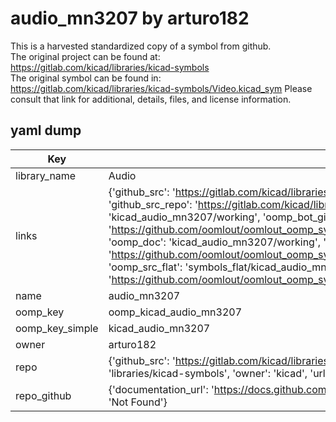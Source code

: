 # audio_mn3207 by arturo182  
This is a harvested standardized copy of a symbol from github.  
The original project can be found at:  
https://gitlab.com/kicad/libraries/kicad-symbols  
The original symbol can be found in:
https://gitlab.com/kicad/libraries/kicad-symbols/Video.kicad_sym
Please consult that link for additional, details, files, and license information.  
## yaml dump  
| Key | Value |  
| --- | --- |  
| library_name | Audio |  
| links | {'github_src': 'https://gitlab.com/kicad/libraries/kicad-symbols/Video.kicad_sym', 'github_src_repo': 'https://gitlab.com/kicad/libraries/kicad-symbols', 'oomp_bot': 'kicad_audio_mn3207/working', 'oomp_bot_github': 'https://github.com/oomlout/oomlout_oomp_symbol_bot/tree/main/kicad_audio_mn3207/working', 'oomp_doc': 'kicad_audio_mn3207/working', 'oomp_doc_github': 'https://github.com/oomlout/oomlout_oomp_symbol_doc/tree/main/kicad_audio_mn3207/working', 'oomp_src_flat': 'symbols_flat/kicad_audio_mn3207/working', 'oomp_src_flat_github': 'https://github.com/oomlout/oomlout_oomp_symbol_src/tree/main/kicad_audio_mn3207/working'} |  
| name | audio_mn3207 |  
| oomp_key | oomp_kicad_audio_mn3207 |  
| oomp_key_simple | kicad_audio_mn3207 |  
| owner | arturo182 |  
| repo | {'github_src': 'https://gitlab.com/kicad/libraries/kicad-symbols/Video.kicad_sym', 'name': 'libraries/kicad-symbols', 'owner': 'kicad', 'url': 'https://gitlab.com/kicad/libraries/kicad-symbols'} |  
| repo_github | {'documentation_url': 'https://docs.github.com/rest/repos/repos#get-a-repository', 'message': 'Not Found'} |  

